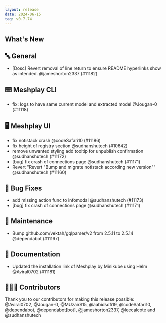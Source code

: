 ```yaml
---
layout: release
date: 2024-06-15
tag: v0.7.74
---
```


## What's New
## 🔤 General
- [Dosc] Revert removal of line return to ensure README hyperlinks show as intended. @jameshorton2337 (#11182)

## ⌨️ Meshplay CLI

- fix: logs to have same current model and extracted model  @Jougan-0 (#11118)

## 🖥 Meshplay UI

- fix notistack crash @codeSafari10 (#11186)
- fix height of registry section @sudhanshutech (#10642)
- remove unwanted styling add tooltip for unpublish confirmation @sudhanshutech (#11172)
- [bug] fix crash of connections page @sudhanshutech (#11171)
- Revert "Revert "Bump and migrate notistack according new version"" @sudhanshutech (#11160)

## 🐛 Bug Fixes

- add missing action func to infomodal  @sudhanshutech (#11173)
- [bug] fix crash of connections page @sudhanshutech (#11171)

## 🧰 Maintenance

- Bump github.com/vektah/gqlparser/v2 from 2.5.11 to 2.5.14 @dependabot (#11167)

## 📖 Documentation

- Updated the installation link of Meshplay by Minikube using Helm @Aviral0702 (#11181)

## 👨🏽‍💻 Contributors

Thank you to our contributors for making this release possible:
@Aviral0702, @Jougan-0, @MUzairS15, @aabidsofi19, @codeSafari10, @dependabot, @dependabot[bot], @jameshorton2337, @leecalcote and @sudhanshutech
